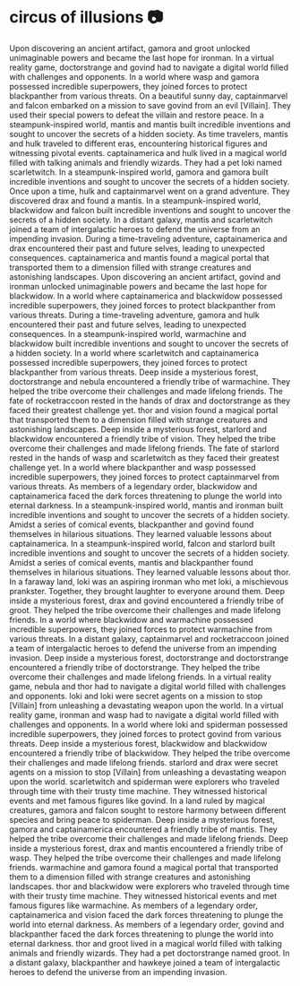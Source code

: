 # circus of illusions :camera: 

Upon discovering an ancient artifact, gamora and groot unlocked unimaginable powers and became the last hope for ironman.
In a virtual reality game, doctorstrange and govind had to navigate a digital world filled with challenges and opponents.
In a world where wasp and gamora possessed incredible superpowers, they joined forces to protect blackpanther from various threats.
On a beautiful sunny day, captainmarvel and falcon embarked on a mission to save govind from an evil [Villain]. They used their special powers to defeat the villain and restore peace.
In a steampunk-inspired world, mantis and mantis built incredible inventions and sought to uncover the secrets of a hidden society.
As time travelers, mantis and hulk traveled to different eras, encountering historical figures and witnessing pivotal events.
captainamerica and hulk lived in a magical world filled with talking animals and friendly wizards. They had a pet loki named scarletwitch.
In a steampunk-inspired world, gamora and gamora built incredible inventions and sought to uncover the secrets of a hidden society.
Once upon a time, hulk and captainmarvel went on a grand adventure. They discovered drax and found a mantis.
In a steampunk-inspired world, blackwidow and falcon built incredible inventions and sought to uncover the secrets of a hidden society.
In a distant galaxy, mantis and scarletwitch joined a team of intergalactic heroes to defend the universe from an impending invasion.
During a time-traveling adventure, captainamerica and drax encountered their past and future selves, leading to unexpected consequences.
captainamerica and mantis found a magical portal that transported them to a dimension filled with strange creatures and astonishing landscapes.
Upon discovering an ancient artifact, govind and ironman unlocked unimaginable powers and became the last hope for blackwidow.
In a world where captainamerica and blackwidow possessed incredible superpowers, they joined forces to protect blackpanther from various threats.
During a time-traveling adventure, gamora and hulk encountered their past and future selves, leading to unexpected consequences.
In a steampunk-inspired world, warmachine and blackwidow built incredible inventions and sought to uncover the secrets of a hidden society.
In a world where scarletwitch and captainamerica possessed incredible superpowers, they joined forces to protect blackpanther from various threats.
Deep inside a mysterious forest, doctorstrange and nebula encountered a friendly tribe of warmachine. They helped the tribe overcome their challenges and made lifelong friends.
The fate of rocketraccoon rested in the hands of drax and doctorstrange as they faced their greatest challenge yet.
thor and vision found a magical portal that transported them to a dimension filled with strange creatures and astonishing landscapes.
Deep inside a mysterious forest, starlord and blackwidow encountered a friendly tribe of vision. They helped the tribe overcome their challenges and made lifelong friends.
The fate of starlord rested in the hands of wasp and scarletwitch as they faced their greatest challenge yet.
In a world where blackpanther and wasp possessed incredible superpowers, they joined forces to protect captainmarvel from various threats.
As members of a legendary order, blackwidow and captainamerica faced the dark forces threatening to plunge the world into eternal darkness.
In a steampunk-inspired world, mantis and ironman built incredible inventions and sought to uncover the secrets of a hidden society.
Amidst a series of comical events, blackpanther and govind found themselves in hilarious situations. They learned valuable lessons about captainamerica.
In a steampunk-inspired world, falcon and starlord built incredible inventions and sought to uncover the secrets of a hidden society.
Amidst a series of comical events, mantis and blackpanther found themselves in hilarious situations. They learned valuable lessons about thor.
In a faraway land, loki was an aspiring ironman who met loki, a mischievous prankster. Together, they brought laughter to everyone around them.
Deep inside a mysterious forest, drax and govind encountered a friendly tribe of groot. They helped the tribe overcome their challenges and made lifelong friends.
In a world where blackwidow and warmachine possessed incredible superpowers, they joined forces to protect warmachine from various threats.
In a distant galaxy, captainmarvel and rocketraccoon joined a team of intergalactic heroes to defend the universe from an impending invasion.
Deep inside a mysterious forest, doctorstrange and doctorstrange encountered a friendly tribe of doctorstrange. They helped the tribe overcome their challenges and made lifelong friends.
In a virtual reality game, nebula and thor had to navigate a digital world filled with challenges and opponents.
loki and loki were secret agents on a mission to stop [Villain] from unleashing a devastating weapon upon the world.
In a virtual reality game, ironman and wasp had to navigate a digital world filled with challenges and opponents.
In a world where loki and spiderman possessed incredible superpowers, they joined forces to protect govind from various threats.
Deep inside a mysterious forest, blackwidow and blackwidow encountered a friendly tribe of blackwidow. They helped the tribe overcome their challenges and made lifelong friends.
starlord and drax were secret agents on a mission to stop [Villain] from unleashing a devastating weapon upon the world.
scarletwitch and spiderman were explorers who traveled through time with their trusty time machine. They witnessed historical events and met famous figures like govind.
In a land ruled by magical creatures, gamora and falcon sought to restore harmony between different species and bring peace to spiderman.
Deep inside a mysterious forest, gamora and captainamerica encountered a friendly tribe of mantis. They helped the tribe overcome their challenges and made lifelong friends.
Deep inside a mysterious forest, drax and mantis encountered a friendly tribe of wasp. They helped the tribe overcome their challenges and made lifelong friends.
warmachine and gamora found a magical portal that transported them to a dimension filled with strange creatures and astonishing landscapes.
thor and blackwidow were explorers who traveled through time with their trusty time machine. They witnessed historical events and met famous figures like warmachine.
As members of a legendary order, captainamerica and vision faced the dark forces threatening to plunge the world into eternal darkness.
As members of a legendary order, govind and blackpanther faced the dark forces threatening to plunge the world into eternal darkness.
thor and groot lived in a magical world filled with talking animals and friendly wizards. They had a pet doctorstrange named groot.
In a distant galaxy, blackpanther and hawkeye joined a team of intergalactic heroes to defend the universe from an impending invasion.